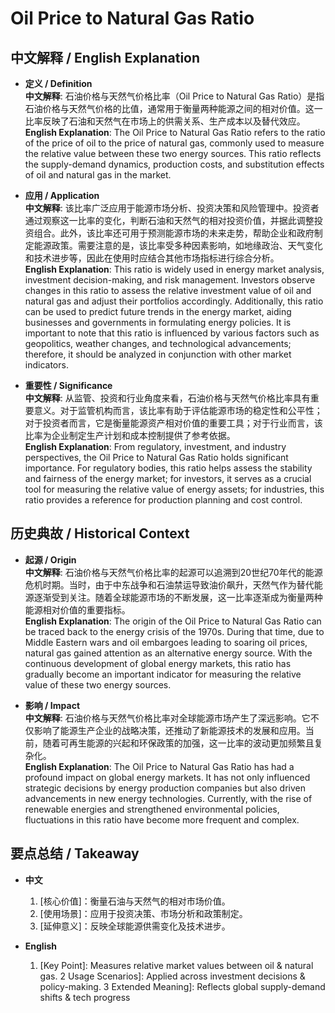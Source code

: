 # Oil Price to Natural Gas Ratio

## 中文解释 / English Explanation

* **定义 / Definition**  
  **中文解释**: 石油价格与天然气价格比率（Oil Price to Natural Gas Ratio）是指石油价格与天然气价格的比值，通常用于衡量两种能源之间的相对价值。这一比率反映了石油和天然气在市场上的供需关系、生产成本以及替代效应。  
  **English Explanation**: The Oil Price to Natural Gas Ratio refers to the ratio of the price of oil to the price of natural gas, commonly used to measure the relative value between these two energy sources. This ratio reflects the supply-demand dynamics, production costs, and substitution effects of oil and natural gas in the market.

* **应用 / Application**  
  **中文解释**: 该比率广泛应用于能源市场分析、投资决策和风险管理中。投资者通过观察这一比率的变化，判断石油和天然气的相对投资价值，并据此调整投资组合。此外，该比率还可用于预测能源市场的未来走势，帮助企业和政府制定能源政策。需要注意的是，该比率受多种因素影响，如地缘政治、天气变化和技术进步等，因此在使用时应结合其他市场指标进行综合分析。  
  **English Explanation**: This ratio is widely used in energy market analysis, investment decision-making, and risk management. Investors observe changes in this ratio to assess the relative investment value of oil and natural gas and adjust their portfolios accordingly. Additionally, this ratio can be used to predict future trends in the energy market, aiding businesses and governments in formulating energy policies. It is important to note that this ratio is influenced by various factors such as geopolitics, weather changes, and technological advancements; therefore, it should be analyzed in conjunction with other market indicators.

* **重要性 / Significance**  
  **中文解释**: 从监管、投资和行业角度来看，石油价格与天然气价格比率具有重要意义。对于监管机构而言，该比率有助于评估能源市场的稳定性和公平性；对于投资者而言，它是衡量能源资产相对价值的重要工具；对于行业而言，该比率为企业制定生产计划和成本控制提供了参考依据。  
  **English Explanation**: From regulatory, investment, and industry perspectives, the Oil Price to Natural Gas Ratio holds significant importance. For regulatory bodies, this ratio helps assess the stability and fairness of the energy market; for investors, it serves as a crucial tool for measuring the relative value of energy assets; for industries, this ratio provides a reference for production planning and cost control.

## 历史典故 / Historical Context

* **起源 / Origin**  
  **中文解释**: 石油价格与天然气价格比率的起源可以追溯到20世纪70年代的能源危机时期。当时，由于中东战争和石油禁运导致油价飙升，天然气作为替代能源逐渐受到关注。随着全球能源市场的不断发展，这一比率逐渐成为衡量两种能源相对价值的重要指标。  
  **English Explanation**: The origin of the Oil Price to Natural Gas Ratio can be traced back to the energy crisis of the 1970s. During that time, due to Middle Eastern wars and oil embargoes leading to soaring oil prices, natural gas gained attention as an alternative energy source. With the continuous development of global energy markets, this ratio has gradually become an important indicator for measuring the relative value of these two energy sources.

* **影响 / Impact**  
  **中文解释**: 石油价格与天然气价格比率对全球能源市场产生了深远影响。它不仅影响了能源生产企业的战略决策，还推动了新能源技术的发展和应用。当前，随着可再生能源的兴起和环保政策的加强，这一比率的波动更加频繁且复杂化。  
  **English Explanation**: The Oil Price to Natural Gas Ratio has had a profound impact on global energy markets. It has not only influenced strategic decisions by energy production companies but also driven advancements in new energy technologies. Currently, with the rise of renewable energies and strengthened environmental policies, fluctuations in this ratio have become more frequent and complex.

## 要点总结 / Takeaway

* **中文**  
  1. [核心价值]：衡量石油与天然气的相对市场价值。
  2. [使用场景]：应用于投资决策、市场分析和政策制定。
  3. [延伸意义]：反映全球能源供需变化及技术进步。

* **English**  
  1. [Key Point]: Measures relative market values between oil & natural gas.
  2 Usage Scenarios]: Applied across investment decisions & policy-making.
3 Extended Meaning]: Reflects global supply-demand shifts & tech progress